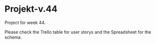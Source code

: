# Projekt-v.44
Project for week 44.


Please check the Trello table for user storys and the Spreadsheet for the schema.
